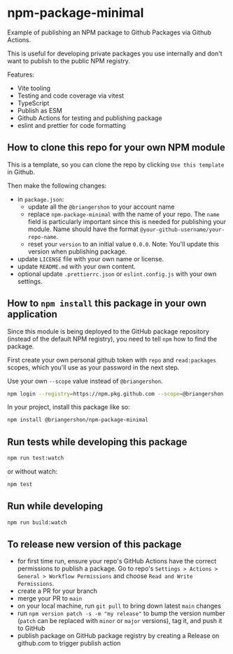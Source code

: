 # npm-package-minimal

Example of publishing an NPM package to Github Packages via Github Actions.

This is useful for developing private packages you use internally and don't want to publish to the public NPM registry.

Features:

- Vite tooling
- Testing and code coverage via vitest
- TypeScript
- Publish as ESM
- Github Actions for testing and publishing package
- eslint and prettier for code formatting

## How to clone this repo for your own NPM module

This is a template, so you can clone the repo by clicking `Use this template` in Github.

Then make the following changes:

- in `package.json`:
  - update all the `@briangershon` to your account name
  - replace `npm-package-minimal` with the name of your repo. The `name` field is particularly important since this is needed for publishing your module. Name should have the format `@your-github-username/your-repo-name`.
  - reset your `version` to an initial value `0.0.0`. Note: You'll update this version when publishing package.
- update `LICENSE` file with your own name or license.
- update `README.md` with your own content.
- optional update `.prettierrc.json` or `eslint.config.js` with your own settings.

## How to `npm install` this package in your own application

Since this module is being deployed to the GitHub package repository (instead of the default NPM registry), you need to tell `npm` how to find the package.

First create your own personal github token with `repo` and `read:packages` scopes, which you'll use as your password in the next step.

Use your own `--scope` value instead of `@briangershon`.

```bash
npm login --registry=https://npm.pkg.github.com --scope=@briangershon
```

In your project, install this package like so:

```bash
npm install @briangershon/npm-package-minimal
```

## Run tests while developing this package

```bash
npm run test:watch
```

or without watch:

```bash
npm test
```

## Run while developing

```bash
npm run build:watch
```

## To release new version of this package

- for first time run, ensure your repo's GitHub Actions have the correct permissions to publish a package. Go to repo's `Settings > Actions > General > Workflow Permissions` and choose `Read and Write Permissions`.
- create a PR for your branch
- merge your PR to `main`
- on your local machine, run `git pull` to bring down latest `main` changes
- run `npm version patch -s -m "my release"` to bump the version number (`patch` can be replaced with `minor` or `major` versions), tag it, and push it to GitHub
- publish package on GitHub package registry by creating a Release on github.com to trigger publish action
